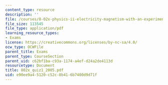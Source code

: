 ```yaml
---
content_type: resource
description: ''
file: /courses/8-02x-physics-ii-electricity-magnetism-with-an-experimental-focus-spring-2005/e90ee9a45120c52c8b416b7400d9d71f_802x_quiz1_2005.pdf
file_size: 113545
file_type: application/pdf
learning_resource_types:
- Exams
license: https://creativecommons.org/licenses/by-nc-sa/4.0/
ocw_type: OCWFile
parent_title: Exams
parent_type: CourseSection
parent_uid: c62bf1ba-c93a-1174-a4ef-d24a2de4113d
resourcetype: Document
title: 802x_quiz1_2005.pdf
uid: e90ee9a4-5120-c52c-8b41-6b7400d9d71f
---
```


